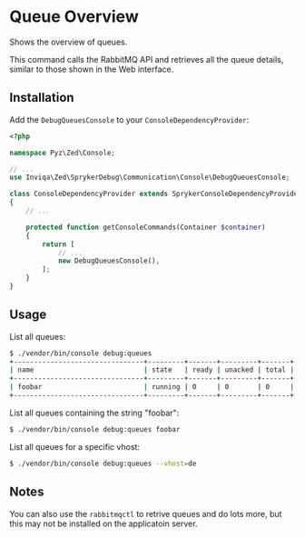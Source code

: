 Queue Overview
==============

Shows the overview of queues.

This command calls the RabbitMQ API and retrieves all the queue details,
similar to those shown in the Web interface.

Installation
------------

Add the `DebugQueuesConsole` to your `ConsoleDependencyProvider`:

```php
<?php

namespace Pyz\Zed\Console;

// ...
use Inviqa\Zed\SprykerDebug\Communication\Console\DebugQueuesConsole;

class ConsoleDependencyProvider extends SprykerConsoleDependencyProvider
{
    // ...

    protected function getConsoleCommands(Container $container)
    {
        return [
            // ...
            new DebugQueuesConsole(),
        ];
    }
}
```

Usage
-----

List all queues:

```bash
$ ./vendor/bin/console debug:queues
+--------------------------------+---------+-------+---------+-------+
| name                           | state   | ready | unacked | total |
+--------------------------------+---------+-------+---------+-------+
| foobar                         | running | 0     | 0       | 0     |
+--------------------------------+---------+-------+---------+-------+
```

List all queues containing the string "foobar":

```bash
$ ./vendor/bin/console debug:queues foobar
```

List all queues for a specific vhost:

```bash
$ ./vendor/bin/console debug:queues --vhost=de
```

Notes
-----

You can also use the `rabbitmqctl` to retrive queues and do lots more, but this
may not be installed on the applicatoin server.
